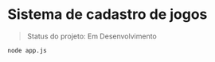 <h1> Sistema de cadastro de jogos</h1>

> Status do projeto: Em Desenvolvimento
```
node app.js
```
